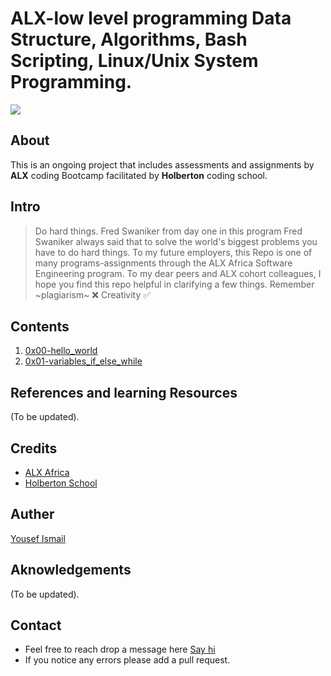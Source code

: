 # ALX-low level programming Data Structure, Algorithms, Bash Scripting, Linux/Unix System Programming. 
![](https://user-images.githubusercontent.com/59213365/196201202-f16b0617-96aa-4f41-9330-d83e3cdfd094.jpg)
## About
This is an ongoing project that includes assessments and assignments by **ALX** coding Bootcamp facilitated by **Holberton** coding school.

## Intro
> Do hard things. Fred Swaniker from day one in this program Fred Swaniker always said that to solve the world's biggest problems you have to do hard things.
> To my future employers, this Repo is one of many programs-assignments through the ALX Africa Software Engineering program.
> To my dear peers and ALX cohort colleagues, I hope you find this repo helpful in clarifying a few things. Remember ~plagiarism~ ❌ Creativity ✅

## Contents 
1. [0x00-hello_world](0x00-hello_world/)
2. [0x01-variables_if_else_while](0x01-variables_if_else_while/)

## References and learning Resources
(To be updated).

## Credits
- [ALX Africa](https://www.alxafrica.com/ "ALX Program")
- [Holberton School](https://www.holbertonschool.com/ "Holberton School")

## Auther 
[Yousef Ismail](https://github.com/YousefIbrahimismail/ "Github Profile")
<!-- update media here -->

## Aknowledgements
(To be updated).

## Contact
- Feel free to reach drop a message here [Say hi](yousef_i44@protonmail.com)
- If you notice any errors please add a pull request.
